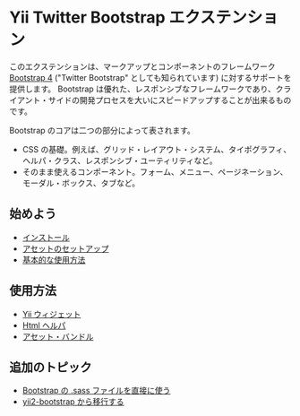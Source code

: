 Yii Twitter Bootstrap エクステンション
======================================

このエクステンションは、マークアップとコンポーネントのフレームワーク [Bootstrap 4](https://getbootstrap.com/) ("Twitter Bootstrap" としても知られています)
に対するサポートを提供します。
Bootstrap は優れた、レスポンシブなフレームワークであり、クライアント・サイドの開発プロセスを大いにスピードアップすることが出来るものです。

Bootstrap のコアは二つの部分によって表されます。

- CSS の基礎。例えば、グリッド・レイアウト・システム、タイポグラフィ、ヘルパ・クラス、レスポンシブ・ユーティリティなど。
- そのまま使えるコンポーネント。フォーム、メニュー、ページネーション、モーダル・ボックス、タブなど。

始めよう
--------

* [インストール](installation.md)
* [アセットのセットアップ](assets-setup.md)
* [基本的な使用方法](basic-usage.md)

使用方法
--------

* [Yii ウィジェット](usage-widgets.md)
* [Html ヘルパ](helper-html.md)
* [アセット・バンドル](asset-bundles.md)

追加のトピック
--------------

* [Bootstrap の .sass ファイルを直接に使う](topics-sass.md)
* [yii2-bootstrap から移行する](migrating-yii2-bootstrap.md)
